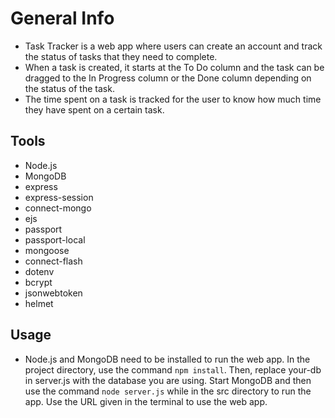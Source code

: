 # General Info

- Task Tracker is a web app where users can create an account and track the status of tasks that they need to complete.
- When a task is created, it starts at the To Do column and the task can be dragged to the In Progress column or the Done column depending on the status of the task.
- The time spent on a task is tracked for the user to know how much time they have spent on a certain task.


## Tools

- Node.js
- MongoDB
- express
- express-session
- connect-mongo
- ejs
- passport
- passport-local
- mongoose
- connect-flash
- dotenv
- bcrypt
- jsonwebtoken
- helmet


## Usage

- Node.js and MongoDB need to be installed to run the web app. In the project directory, use the command `npm install`. Then, replace your-db in server.js with the database you are using. Start MongoDB and then use the command `node server.js` while in the src directory to run the app. Use the URL given in the terminal to use the web app.
